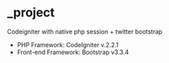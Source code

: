 # _project
Codeigniter with native php session + twitter bootstrap 

- PHP Framework: CodeIgniter v.2.2.1
- Front-end Framework: Bootstrap v3.3.4

